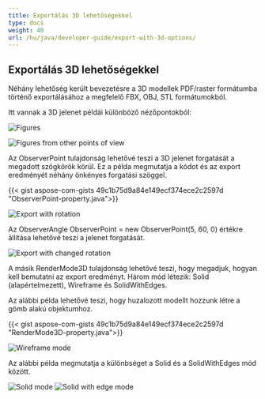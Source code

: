```yaml
---
title: Exportálás 3D lehetőségekkel
type: docs
weight: 40
url: /hu/java/developer-guide/export-with-3d-options/
---
```


## **Exportálás 3D lehetőségekkel**

Néhány lehetőség került bevezetésre a 3D modellek PDF/raster formátumba történő exportálásához a megfelelő FBX, OBJ, STL formátumokból.

Itt vannak a 3D jelenet példái különböző nézőpontokból:

![Figures](/_assets/guide/3d/fig1.png)

![Figures from other points of view](/_assets/guide/3d/fig2.png)

Az ObserverPoint tulajdonság lehetővé teszi a 3D jelenet forgatását a megadott szögkörök körül. Ez a példa megmutatja a kódot és az export eredményét néhány önkényes forgatási szöggel.

{{< gist aspose-com-gists 49c1b75d9a84e149ecf374ece2c2597d "ObserverPoint-property.java">}}

![Export with rotation](/_assets/guide/3d/fig3.png)

Az ObserverAngle ObserverPoint = new ObserverPoint(5, 60, 0) értékre állítása lehetővé teszi a jelenet forgatását.

![Export with changed rotation](/_assets/guide/3d/fig4.png)

A másik RenderMode3D tulajdonság lehetővé teszi, hogy megadjuk, hogyan kell bemutatni az export eredményt. Három mód létezik: Solid (alapértelmezett), Wireframe és SolidWithEdges.

Az alábbi példa lehetővé teszi, hogy huzalozott modellt hozzunk létre a gömb alakú objektumhoz.

{{< gist aspose-com-gists 49c1b75d9a84e149ecf374ece2c2597d "RenderMode3D-property.java">}}

![Wireframe mode](/_assets/guide/3d/fig5.png)

Az alábbi példa megmutatja a különbséget a Solid és a SolidWithEdges mód között.

![Solid mode](/_assets/guide/3d/fig6.png)
![Solid with edge mode](/_assets/guide/3d/fig7.png)
